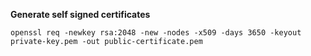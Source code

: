 **Generate self signed certificates**

`openssl req -newkey rsa:2048 -new -nodes -x509 -days 3650 -keyout private-key.pem -out public-certificate.pem`
